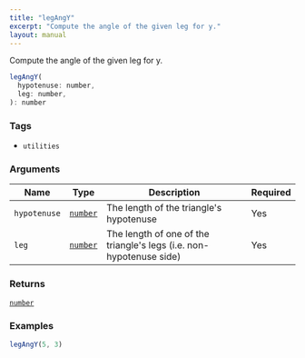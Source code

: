 ```yaml
---
title: "legAngY"
excerpt: "Compute the angle of the given leg for y."
layout: manual
---
```


Compute the angle of the given leg for y.



```js
legAngY(
  hypotenuse: number,
  leg: number,
): number
```

### Tags

* `utilities`


### Arguments

| Name | Type | Description | Required |
|----------|------|-------------|----------|
| `hypotenuse` | [`number`](/docs/kcl/types/number) | The length of the triangle's hypotenuse | Yes |
| `leg` | [`number`](/docs/kcl/types/number) | The length of one of the triangle's legs (i.e. non-hypotenuse side) | Yes |

### Returns

[`number`](/docs/kcl/types/number)


### Examples

```js
legAngY(5, 3)
```


